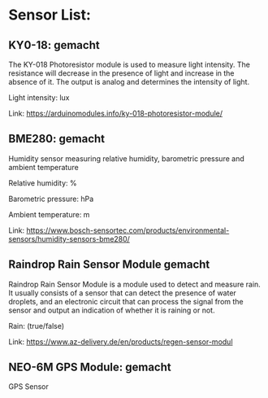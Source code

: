 # Sensor List:

## KY0-18:  gemacht

The KY-018 Photoresistor module is used to measure light intensity. The resistance will decrease in the presence of light and increase in the absence of it. The output is analog and determines the intensity of light.

Light intensity: lux

Link:
https://arduinomodules.info/ky-018-photoresistor-module/

## BME280: gemacht

Humidity sensor measuring relative humidity, barometric pressure and ambient temperature

Relative humidity: %

Barometric pressure: hPa

Ambient temperature: m

Link:
https://www.bosch-sensortec.com/products/environmental-sensors/humidity-sensors-bme280/

##  Raindrop Rain Sensor Module   gemacht

Raindrop Rain Sensor Module is a module used to detect and measure rain. It usually consists of a sensor that can detect the presence of water droplets, and an electronic circuit that can process the signal from the sensor and output an indication of whether it is raining or not. 

Rain: (true/false)

Link:
https://www.az-delivery.de/en/products/regen-sensor-modul

##  NEO-6M GPS Module: gemacht

GPS Sensor




